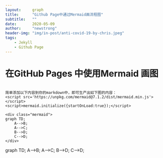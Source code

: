 ```yaml
---
layout:     graph
title:      "Github Page中通过Mermaid画流程图"
subtitle:   ""
date:       2020-05-09
author:     "newstrong"
header-img: "img/in-post/anti-covid-19-by-chris.jpeg"
tags:
    - Jekyll
    - Github Page
---
```

# 在GitHub Pages 中使用Mermaid 画图
~~~

简单添加以下内容到你的markdown中，即可生产出如下图的内容：
<script src='https://unpkg.com/mermaid@7.1.2/dist/mermaid.min.js'></script>
<script>mermaid.initialize({startOnLoad:true});</script>

<div class="mermaid">
graph TD;
    A-->B;
    A-->C;
    B-->D;
    C-->D;
</div>
~~~

<div class="mermaid">
graph TD;
    A-->B;
    A-->C;
    B-->D;
    C-->D;
</div>


